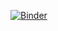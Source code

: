 [![Binder](https://mybinder.org/badge_logo.svg)](https://mybinder.org/v2/gh/madvay/math-explorations/master)
